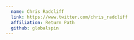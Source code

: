 ```yaml
---
  name: Chris Radcliff
  link: https://www.twitter.com/chris_radcliff
  affiliation: Return Path
  github: globalspin
---
```

